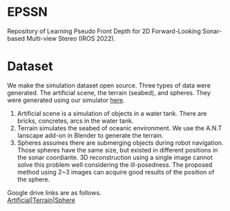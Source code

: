 # EPSSN
Repository of Learning Pseudo Front Depth for 2D Forward-Looking Sonar-based Multi-view Stereo (IROS 2022).
# Dataset
We make the simulation dataset open source. Three types of data were generated. The artificial scene, the terrain (seabed), and spheres. They were generated using our simulator [here](https://github.com/sollynoay/Sonar-simulator-blender).   
1. Artificial scene is a simulation of objects in a water tank. There are bricks, concretes, arcs in the water tank.   
2. Terrain simulates the seabed of oceanic environment. We use the A.N.T lanscape add-on in Blender to generate the terrain.  
3. Spheres assumes there are submerging objects during robot navigation. Those spheres have the same size, but existed in different positions in the sonar coordiante. 3D reconstruction using a single image cannot solve this problem well considering the ill-posedness. The proposed method using 2~3 images can acquire good results of the position of the sphere.  

Google drive links are as follows.  
[Artificial](https://drive.google.com/file/d/1fhRJKSzRiTdAJbWU2mZppIa9zbfyv5s4/view?usp=sharing)|[Terrain](https://drive.google.com/file/d/1defldD1h6STK11qxvplnIlVJ7cGz3-X1/view?usp=sharing)|[Sphere](https://drive.google.com/file/d/1FmwkCGw9L3ajGjLTahiBeOI-PCk0u101/view?usp=sharing)
